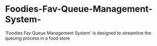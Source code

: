 # Foodies-Fav-Queue-Management-System-
'Foodies Fav Queue Management System' is designed to streamline the queuing process in a food store
